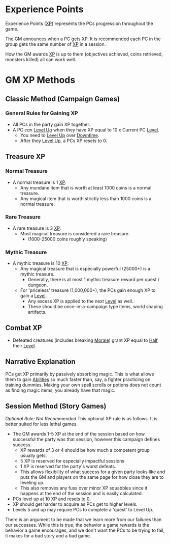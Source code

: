 # Experience Points

Experience Points ([XP](Experience%20Points.md)) represents the PCs progression throughout the game.

The GM announces when a PC gets [XP](Experience%20Points.md). It is recommended each PC in the group gets the same number of [XP](Experience%20Points.md) in a session.

How the GM awards [XP](Experience%20Points.md) is up to them (objectives achieved, coins retrieved, monsters killed) all can work well.

# GM XP Methods

## Classic Method (Campaign Games)

### General Rules for Gaining XP

- All PCs in the party gain XP together.
- A PC *can* [Level Up](Level.md#Level%20Up) when they have XP equal to 10 x Current PC [Level](Level.md).
	- You need to [Level Up](Level.md#Level%20Up) over [Downtime](Level.md#Downtime).
	- After they [Level Up](Level.md#Level%20Up), a PCs XP resets to 0.

## Treasure XP

### Normal Treasure

- A normal treasure is 1 [XP](Experience%20Points.md).
	- Any mundane item that is worth at least 1000 coins is a normal treasure.
	- Any magical item that is worth strictly less than 1000 coins is a normal treasure.

### Rare Treasure

- A rare treasure is 3 [XP](Experience%20Points.md).
	- Most magical treasure is considered a rare treasure.
		- (1000-25000 coins roughly speaking)

### Mythic Treasure

- A mythic treasure is 10 [XP](Experience%20Points.md).
	- Any magical treasure that is especially powerful (25000+) is a mythic treasure.
		- Generally, there is at most 1 mythic treasure reward per quest / dungeon.
	- For 'priceless' treasure (1,000,000+), the PCs gain enough XP to gain a [Level](Level.md).
		- Any excess XP is applied to the next [Level](Level.md) as well.
		- These should be once-in-a-campaign type items, world shaping artifacts.

## Combat XP

- Defeated creatures (includes breaking [Morale](../../Social%20Systems/Morale%20System.md)) grant XP equal to [Half](../../Foreword/Rule%20for%20rules.md#Halving) their [Level](Level.md).

## Narrative Explanation

PCs get XP primarily by passively absorbing magic. This is what allows them to gain [Abilities](../Chosen%20Statistics/Ability%20Scores.md) so much faster than, say, a fighter practicing on training dummies. Making your own spell scrolls or potions does not count as finding magic items, you already have that magic.

## Session Method (Story Games)

*Optional Rule: Not Recommended*
This optional XP rule is as follows. It is better suited for less lethal games.
- The GM awards 1-5 XP at the end of the session based on how successful the party was that session, however this campaign defines success.
	- XP rewards of 3 or 4 should be how much a competent group usually gets.
	- 5 XP is reserved for especially impactful sessions
	- 1 XP is reserved for the party's worst defeats.
	- This allows flexibility of what success for a given party looks like and puts the GM and players on the same page for how close they are to leveling up.
	- This also removes any fuss over minor XP squabbles since it happens at the end of the session and is easily calculated.
- PCs level up at 10 XP and resets to 0.
- XP should get harder to acquire as PCs get to higher levels.
- Levels 5 and up may require PCs to complete a 'quest' to Level Up.

There is an argument to be made that we learn more from our failures than our successes. While this is true, the behavior a game rewards is the behavior a game encourages, and we don't want the PCs to be trying to fail, it makes for a bad story and a bad game.
